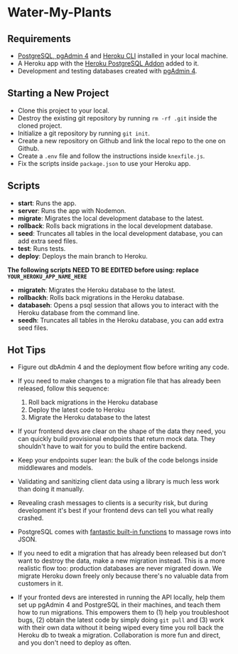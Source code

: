 # Water-My-Plants

## Requirements

- [PostgreSQL, pgAdmin 4](https://www.postgresql.org/download/) and [Heroku CLI](https://devcenter.heroku.com/articles/heroku-cli) installed in your local machine.
- A Heroku app with the [Heroku PostgreSQL Addon](https://devcenter.heroku.com/articles/heroku-postgresql#provisioning-heroku-postgres) added to it.
- Development and testing databases created with [pgAdmin 4](https://www.pgadmin.org/docs/pgadmin4/4.29/database_dialog.html).

## Starting a New Project

- Clone this project to your local.
- Destroy the existing git repository by running `rm -rf .git` inside the cloned project.
- Initialize a git repository by running `git init`.
- Create a new repository on Github and link the local repo to the one on Github.
- Create a `.env` file and follow the instructions inside `knexfile.js`.
- Fix the scripts inside `package.json` to use your Heroku app.

## Scripts

- **start**: Runs the app.
- **server**: Runs the app with Nodemon.
- **migrate**: Migrates the local development database to the latest.
- **rollback**: Rolls back migrations in the local development database.
- **seed**: Truncates all tables in the local development database, you can add extra seed files.
- **test**: Runs tests.
- **deploy**: Deploys the main branch to Heroku.

**The following scripts NEED TO BE EDITED before using: replace `YOUR_HEROKU_APP_NAME_HERE`**

- **migrateh**: Migrates the Heroku database to the latest.
- **rollbackh**: Rolls back migrations in the Heroku database.
- **databaseh**: Opens a psql session that allows you to interact with the Heroku database from the command line.
- **seedh**: Truncates all tables in the Heroku database, you can add extra seed files.

## Hot Tips

- Figure out dbAdmin 4 and the deployment flow before writing any code.

- If you need to make changes to a migration file that has already been released, follow this sequence:

  1. Roll back migrations in the Heroku database
  2. Deploy the latest code to Heroku
  3. Migrate the Heroku database to the latest

- If your frontend devs are clear on the shape of the data they need, you can quickly build provisional endpoints that return mock data. They shouldn't have to wait for you to build the entire backend.

- Keep your endpoints super lean: the bulk of the code belongs inside middlewares and models.

- Validating and sanitizing client data using a library is much less work than doing it manually.

- Revealing crash messages to clients is a security risk, but during development it's best if your frontend devs can tell you what really crashed.

- PostgreSQL comes with [fantastic built-in functions](https://hashrocket.com/blog/posts/faster-json-generation-with-postgresql) to massage rows into JSON.

- If you need to edit a migration that has already been released but don't want to destroy the data, make a new migration instead. This is a more realistic flow too: production databases are never migrated down. We migrate Heroku down freely only because there's no valuable data from customers in it.

- If your fronted devs are interested in running the API locally, help them set up pgAdmin 4 and PostgreSQL in their machines, and teach them how to run migrations. This empowers them to (1) help you troubleshoot bugs, (2) obtain the latest code by simply doing `git pull` and (3) work with their own data without it being wiped every time you roll back the Heroku db to tweak a migration. Collaboration is more fun and direct, and you don't need to deploy as often.
